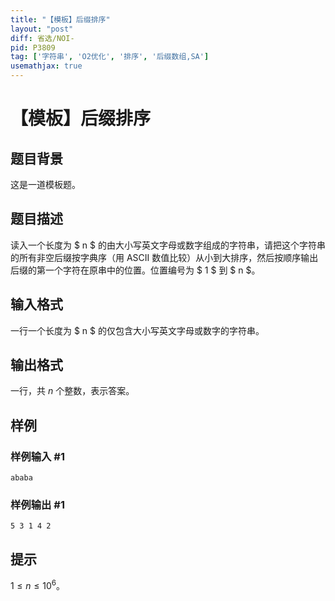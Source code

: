 ```yaml
---
title: "【模板】后缀排序"
layout: "post"
diff: 省选/NOI-
pid: P3809
tag: ['字符串', 'O2优化', '排序', '后缀数组,SA']
usemathjax: true
---
```


# 【模板】后缀排序
## 题目背景

这是一道模板题。

## 题目描述

读入一个长度为 $ n $ 的由大小写英文字母或数字组成的字符串，请把这个字符串的所有非空后缀按字典序（用 ASCII 数值比较）从小到大排序，然后按顺序输出后缀的第一个字符在原串中的位置。位置编号为 $ 1 $ 到 $ n $。

## 输入格式

一行一个长度为 $ n $ 的仅包含大小写英文字母或数字的字符串。

## 输出格式

一行，共 $n$ 个整数，表示答案。

## 样例

### 样例输入 #1
```
ababa
```
### 样例输出 #1
```
5 3 1 4 2
```
## 提示

$1\le n \le 10^6$。

